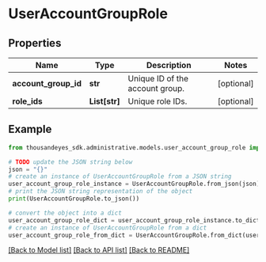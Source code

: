 # UserAccountGroupRole


## Properties

Name | Type | Description | Notes
------------ | ------------- | ------------- | -------------
**account_group_id** | **str** | Unique ID of the account group. | [optional] 
**role_ids** | **List[str]** | Unique role IDs. | [optional] 

## Example

```python
from thousandeyes_sdk.administrative.models.user_account_group_role import UserAccountGroupRole

# TODO update the JSON string below
json = "{}"
# create an instance of UserAccountGroupRole from a JSON string
user_account_group_role_instance = UserAccountGroupRole.from_json(json)
# print the JSON string representation of the object
print(UserAccountGroupRole.to_json())

# convert the object into a dict
user_account_group_role_dict = user_account_group_role_instance.to_dict()
# create an instance of UserAccountGroupRole from a dict
user_account_group_role_from_dict = UserAccountGroupRole.from_dict(user_account_group_role_dict)
```
[[Back to Model list]](../README.md#documentation-for-models) [[Back to API list]](../README.md#documentation-for-api-endpoints) [[Back to README]](../README.md)


